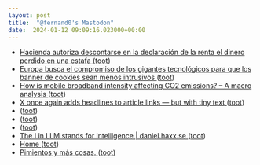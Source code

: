 ```yaml
---
layout: post
title:  "@fernand0's Mastodon"
date:  2024-01-12 09:09:16.023000+00:00
---
```

*  [Hacienda autoriza descontarse en la declaración de la renta el dinero perdido en una estafa ](https://www.lavozdegalicia.es/noticia/economia/2024/01/04/hacienda-autoriza-descontarse-declaracion-renta-dinero-perdido-estafa/0003_202401G4P27994.ht) ([toot](https://mastodon.social/@fernand0/111742193236947426))
*  [Europa busca el compromiso de los gigantes tecnológicos para que los banner de cookies sean menos intrusivos ](https://www.europapress.es/portaltic/ciberseguridad/noticia-europa-busca-compromiso-gigantes-tecnologicos-banner-cookies-sean-menos-intrusivos-20240104171001.htm) ([toot](https://mastodon.social/@fernand0/111740711022391068))
*  [How is mobile broadband intensity affecting CO2 emissions? – A macro analysis   ](https://www.sciencedirect.com/science/article/pii/S0308596123001799) ([toot](https://mastodon.social/@fernand0/111740516697134092))
*  [X once again adds headlines to article links — but with tiny text ](https://www.theverge.com/2024/1/2/24022563/x-twitter-headlines-article-links-tiny-tex) ([toot](https://mastodon.social/@fernand0/111738806487603863))
*  [ ](https://mastodon.social/users/fernand0/statuses/111738772837306788/activity) ([toot](https://mastodon.social/users/fernand0/statuses/111738772837306788/activity))
*  [ ](https://mastodon.social/users/fernand0/statuses/111738770923248862/activity) ([toot](https://mastodon.social/users/fernand0/statuses/111738770923248862/activity))
*  [ ](https://mastodon.social/@macosas) ([toot](https://mastodon.social/@fernand0/111738770539676481))
*  [The I in LLM stands for intelligence \| daniel.haxx.se ](https://daniel.haxx.se/blog/2024/01/02/the-i-in-llm-stands-for-intelligence) ([toot](https://mastodon.social/@fernand0/111738667999027047))
*  [Home ](https://github.com/francjp/spanish-events/wiki/Hom) ([toot](https://mastodon.social/@fernand0/111738472376836055))
*  [Pimientos y más cosas. ](https://avecesunafoto.wordpress.com/2024/01/11/pimientos-y-mas-cosas) ([toot](https://mastodon.social/@fernand0/111738348473015192))
